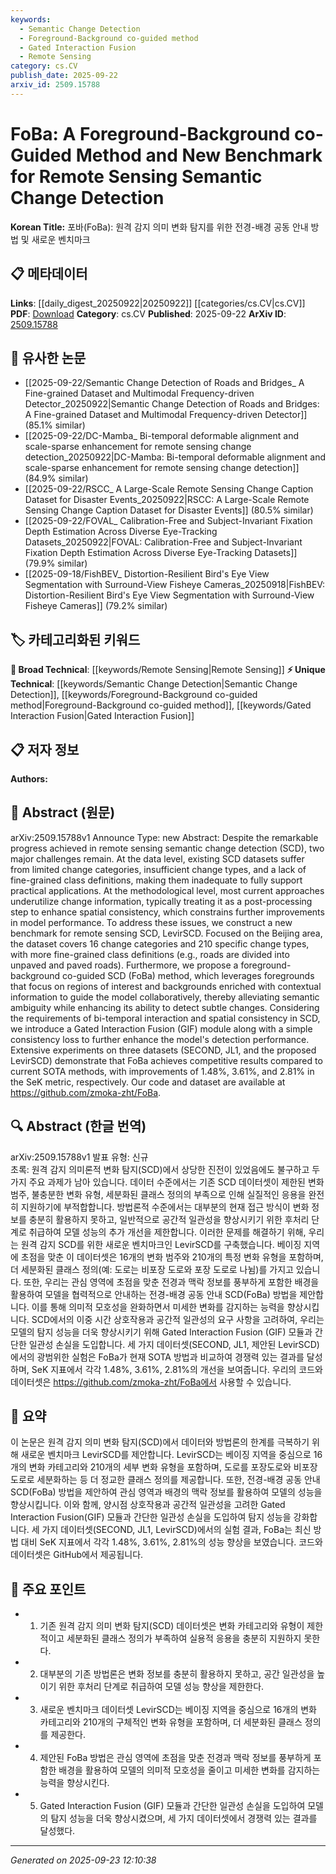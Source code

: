 ```yaml
---
keywords:
  - Semantic Change Detection
  - Foreground-Background co-guided method
  - Gated Interaction Fusion
  - Remote Sensing
category: cs.CV
publish_date: 2025-09-22
arxiv_id: 2509.15788
---
```


<!-- KEYWORD_LINKING_METADATA:
{
  "processed_timestamp": "2025-09-23T12:10:38.361868",
  "vocabulary_version": "1.0",
  "selected_keywords": [
    "Semantic Change Detection",
    "Foreground-Background co-guided method",
    "Gated Interaction Fusion",
    "Remote Sensing"
  ],
  "rejected_keywords": [],
  "similarity_scores": {
    "Semantic Change Detection": 0.8,
    "Foreground-Background co-guided method": 0.75,
    "Gated Interaction Fusion": 0.78,
    "Remote Sensing": 0.7
  },
  "extraction_method": "AI_prompt_based",
  "budget_applied": true,
  "candidates_json": {
    "candidates": [
      {
        "surface": "Semantic Change Detection",
        "canonical": "Semantic Change Detection",
        "aliases": [
          "SCD"
        ],
        "category": "unique_technical",
        "rationale": "Central to the paper's focus, enabling connections to change detection methodologies.",
        "novelty_score": 0.7,
        "connectivity_score": 0.65,
        "specificity_score": 0.85,
        "link_intent_score": 0.8
      },
      {
        "surface": "Foreground-Background co-guided method",
        "canonical": "Foreground-Background co-guided method",
        "aliases": [
          "FoBa"
        ],
        "category": "unique_technical",
        "rationale": "Introduces a novel approach specific to the paper, enhancing understanding of the methodology.",
        "novelty_score": 0.8,
        "connectivity_score": 0.6,
        "specificity_score": 0.9,
        "link_intent_score": 0.75
      },
      {
        "surface": "Gated Interaction Fusion",
        "canonical": "Gated Interaction Fusion",
        "aliases": [
          "GIF"
        ],
        "category": "unique_technical",
        "rationale": "A specific module introduced in the paper, crucial for linking to interaction techniques.",
        "novelty_score": 0.75,
        "connectivity_score": 0.7,
        "specificity_score": 0.8,
        "link_intent_score": 0.78
      },
      {
        "surface": "Remote Sensing",
        "canonical": "Remote Sensing",
        "aliases": [],
        "category": "broad_technical",
        "rationale": "Broad technical term that connects to a wide range of sensing technologies and applications.",
        "novelty_score": 0.4,
        "connectivity_score": 0.85,
        "specificity_score": 0.6,
        "link_intent_score": 0.7
      }
    ],
    "ban_list_suggestions": [
      "method",
      "performance",
      "experiment"
    ]
  },
  "decisions": [
    {
      "candidate_surface": "Semantic Change Detection",
      "resolved_canonical": "Semantic Change Detection",
      "decision": "linked",
      "scores": {
        "novelty": 0.7,
        "connectivity": 0.65,
        "specificity": 0.85,
        "link_intent": 0.8
      }
    },
    {
      "candidate_surface": "Foreground-Background co-guided method",
      "resolved_canonical": "Foreground-Background co-guided method",
      "decision": "linked",
      "scores": {
        "novelty": 0.8,
        "connectivity": 0.6,
        "specificity": 0.9,
        "link_intent": 0.75
      }
    },
    {
      "candidate_surface": "Gated Interaction Fusion",
      "resolved_canonical": "Gated Interaction Fusion",
      "decision": "linked",
      "scores": {
        "novelty": 0.75,
        "connectivity": 0.7,
        "specificity": 0.8,
        "link_intent": 0.78
      }
    },
    {
      "candidate_surface": "Remote Sensing",
      "resolved_canonical": "Remote Sensing",
      "decision": "linked",
      "scores": {
        "novelty": 0.4,
        "connectivity": 0.85,
        "specificity": 0.6,
        "link_intent": 0.7
      }
    }
  ]
}
-->

# FoBa: A Foreground-Background co-Guided Method and New Benchmark for Remote Sensing Semantic Change Detection

**Korean Title:** 포바(FoBa): 원격 감지 의미 변화 탐지를 위한 전경-배경 공동 안내 방법 및 새로운 벤치마크

## 📋 메타데이터

**Links**: [[daily_digest_20250922|20250922]] [[categories/cs.CV|cs.CV]]
**PDF**: [Download](https://arxiv.org/pdf/2509.15788.pdf)
**Category**: cs.CV
**Published**: 2025-09-22
**ArXiv ID**: [2509.15788](https://arxiv.org/abs/2509.15788)

## 🔗 유사한 논문
- [[2025-09-22/Semantic Change Detection of Roads and Bridges_ A Fine-grained Dataset and Multimodal Frequency-driven Detector_20250922|Semantic Change Detection of Roads and Bridges: A Fine-grained Dataset and Multimodal Frequency-driven Detector]] (85.1% similar)
- [[2025-09-22/DC-Mamba_ Bi-temporal deformable alignment and scale-sparse enhancement for remote sensing change detection_20250922|DC-Mamba: Bi-temporal deformable alignment and scale-sparse enhancement for remote sensing change detection]] (84.9% similar)
- [[2025-09-22/RSCC_ A Large-Scale Remote Sensing Change Caption Dataset for Disaster Events_20250922|RSCC: A Large-Scale Remote Sensing Change Caption Dataset for Disaster Events]] (80.5% similar)
- [[2025-09-22/FOVAL_ Calibration-Free and Subject-Invariant Fixation Depth Estimation Across Diverse Eye-Tracking Datasets_20250922|FOVAL: Calibration-Free and Subject-Invariant Fixation Depth Estimation Across Diverse Eye-Tracking Datasets]] (79.9% similar)
- [[2025-09-18/FishBEV_ Distortion-Resilient Bird's Eye View Segmentation with Surround-View Fisheye Cameras_20250918|FishBEV: Distortion-Resilient Bird's Eye View Segmentation with Surround-View Fisheye Cameras]] (79.2% similar)

## 🏷️ 카테고리화된 키워드
**🧠 Broad Technical**: [[keywords/Remote Sensing|Remote Sensing]]
**⚡ Unique Technical**: [[keywords/Semantic Change Detection|Semantic Change Detection]], [[keywords/Foreground-Background co-guided method|Foreground-Background co-guided method]], [[keywords/Gated Interaction Fusion|Gated Interaction Fusion]]

## 📋 저자 정보

**Authors:** 

## 📄 Abstract (원문)

arXiv:2509.15788v1 Announce Type: new 
Abstract: Despite the remarkable progress achieved in remote sensing semantic change detection (SCD), two major challenges remain. At the data level, existing SCD datasets suffer from limited change categories, insufficient change types, and a lack of fine-grained class definitions, making them inadequate to fully support practical applications. At the methodological level, most current approaches underutilize change information, typically treating it as a post-processing step to enhance spatial consistency, which constrains further improvements in model performance. To address these issues, we construct a new benchmark for remote sensing SCD, LevirSCD. Focused on the Beijing area, the dataset covers 16 change categories and 210 specific change types, with more fine-grained class definitions (e.g., roads are divided into unpaved and paved roads). Furthermore, we propose a foreground-background co-guided SCD (FoBa) method, which leverages foregrounds that focus on regions of interest and backgrounds enriched with contextual information to guide the model collaboratively, thereby alleviating semantic ambiguity while enhancing its ability to detect subtle changes. Considering the requirements of bi-temporal interaction and spatial consistency in SCD, we introduce a Gated Interaction Fusion (GIF) module along with a simple consistency loss to further enhance the model's detection performance. Extensive experiments on three datasets (SECOND, JL1, and the proposed LevirSCD) demonstrate that FoBa achieves competitive results compared to current SOTA methods, with improvements of 1.48%, 3.61%, and 2.81% in the SeK metric, respectively. Our code and dataset are available at https://github.com/zmoka-zht/FoBa.

## 🔍 Abstract (한글 번역)

arXiv:2509.15788v1 발표 유형: 신규  
초록: 원격 감지 의미론적 변화 탐지(SCD)에서 상당한 진전이 있었음에도 불구하고 두 가지 주요 과제가 남아 있습니다. 데이터 수준에서는 기존 SCD 데이터셋이 제한된 변화 범주, 불충분한 변화 유형, 세분화된 클래스 정의의 부족으로 인해 실질적인 응용을 완전히 지원하기에 부적합합니다. 방법론적 수준에서는 대부분의 현재 접근 방식이 변화 정보를 충분히 활용하지 못하고, 일반적으로 공간적 일관성을 향상시키기 위한 후처리 단계로 취급하여 모델 성능의 추가 개선을 제한합니다. 이러한 문제를 해결하기 위해, 우리는 원격 감지 SCD를 위한 새로운 벤치마크인 LevirSCD를 구축했습니다. 베이징 지역에 초점을 맞춘 이 데이터셋은 16개의 변화 범주와 210개의 특정 변화 유형을 포함하며, 더 세분화된 클래스 정의(예: 도로는 비포장 도로와 포장 도로로 나뉨)를 가지고 있습니다. 또한, 우리는 관심 영역에 초점을 맞춘 전경과 맥락 정보를 풍부하게 포함한 배경을 활용하여 모델을 협력적으로 안내하는 전경-배경 공동 안내 SCD(FoBa) 방법을 제안합니다. 이를 통해 의미적 모호성을 완화하면서 미세한 변화를 감지하는 능력을 향상시킵니다. SCD에서의 이중 시간 상호작용과 공간적 일관성의 요구 사항을 고려하여, 우리는 모델의 탐지 성능을 더욱 향상시키기 위해 Gated Interaction Fusion (GIF) 모듈과 간단한 일관성 손실을 도입합니다. 세 가지 데이터셋(SECOND, JL1, 제안된 LevirSCD)에서의 광범위한 실험은 FoBa가 현재 SOTA 방법과 비교하여 경쟁력 있는 결과를 달성하며, SeK 지표에서 각각 1.48%, 3.61%, 2.81%의 개선을 보여줍니다. 우리의 코드와 데이터셋은 https://github.com/zmoka-zht/FoBa에서 사용할 수 있습니다.

## 📝 요약

이 논문은 원격 감지 의미 변화 탐지(SCD)에서 데이터와 방법론의 한계를 극복하기 위해 새로운 벤치마크 LevirSCD를 제안합니다. LevirSCD는 베이징 지역을 중심으로 16개의 변화 카테고리와 210개의 세부 변화 유형을 포함하며, 도로를 포장도로와 비포장도로로 세분화하는 등 더 정교한 클래스 정의를 제공합니다. 또한, 전경-배경 공동 안내 SCD(FoBa) 방법을 제안하여 관심 영역과 배경의 맥락 정보를 활용하여 모델의 성능을 향상시킵니다. 이와 함께, 양시점 상호작용과 공간적 일관성을 고려한 Gated Interaction Fusion(GIF) 모듈과 간단한 일관성 손실을 도입하여 탐지 성능을 강화합니다. 세 가지 데이터셋(SECOND, JL1, LevirSCD)에서의 실험 결과, FoBa는 최신 방법 대비 SeK 지표에서 각각 1.48%, 3.61%, 2.81%의 성능 향상을 보였습니다. 코드와 데이터셋은 GitHub에서 제공됩니다.

## 🎯 주요 포인트

- 1. 기존 원격 감지 의미 변화 탐지(SCD) 데이터셋은 변화 카테고리와 유형이 제한적이고 세분화된 클래스 정의가 부족하여 실용적 응용을 충분히 지원하지 못한다.
- 2. 대부분의 기존 방법론은 변화 정보를 충분히 활용하지 못하고, 공간 일관성을 높이기 위한 후처리 단계로 취급하여 모델 성능 향상을 제한한다.
- 3. 새로운 벤치마크 데이터셋 LevirSCD는 베이징 지역을 중심으로 16개의 변화 카테고리와 210개의 구체적인 변화 유형을 포함하며, 더 세분화된 클래스 정의를 제공한다.
- 4. 제안된 FoBa 방법은 관심 영역에 초점을 맞춘 전경과 맥락 정보를 풍부하게 포함한 배경을 활용하여 모델의 의미적 모호성을 줄이고 미세한 변화를 감지하는 능력을 향상시킨다.
- 5. Gated Interaction Fusion (GIF) 모듈과 간단한 일관성 손실을 도입하여 모델의 탐지 성능을 더욱 향상시켰으며, 세 가지 데이터셋에서 경쟁력 있는 결과를 달성했다.


---

*Generated on 2025-09-23 12:10:38*